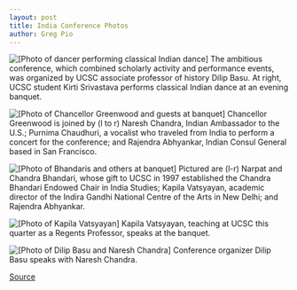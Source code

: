 ```yaml
---
layout: post
title: India Conference Photos
author: Greg Pio
---
```


![\[Photo of dancer performing classical Indian dance\]][1] The ambitious conference, which combined scholarly activity  and performance events, was organized by UCSC associate professor of history  Dilip Basu. At right, UCSC student Kirti Srivastava performs classical  Indian dance at an evening banquet.  

![\[Photo of Chancellor Greenwood and guests at banquet\]][2] Chancellor Greenwood is joined by (l to r) Naresh Chandra, Indian Ambassador to the U.S.; Purnima Chaudhuri, a vocalist who traveled from India to perform a concert for the conference; and Rajendra Abhyankar, Indian Consul General based in San Francisco.

![\[Photo of Bhandaris and others at banquet\]][3] Pictured are (l-r) Narpat and Chandra Bhandari, whose gift to UCSC in 1997 established the Chandra Bhandari Endowed Chair in India Studies; Kapila Vatsyayan, academic director of the Indira Gandhi National Centre of the Arts in New Delhi; and Rajendra Abhyankar.

![\[Photo of Kapila Vatsyayan\]][4] Kapila Vatsyayan, teaching at UCSC this quarter as a Regents Professor, speaks at the banquet.

![\[Photo of Dilip Basu and Naresh Chandra\]][5] Conference organizer Dilip Basu speaks with Naresh Chandra.

[1]: http://www1.ucsc.edu/oncampus/currents/98-99/art/sarira3.99-05-31.jpg
[2]: http://www1.ucsc.edu/oncampus/currents/98-99/art/sarira1.99-05-31.jpg
[3]: http://www1.ucsc.edu/oncampus/currents/98-99/art/sarira2.99-05-31.jpg
[4]: http://www1.ucsc.edu/oncampus/currents/98-99/art/sarira4.99-05-31.jpg
[5]: http://www1.ucsc.edu/oncampus/currents/98-99/art/sarira5.99-05-31.jpg

[Source](http://www1.ucsc.edu/oncampus/currents/98-99/05-31/india1.htm "Permalink to India conference: 05-31-99")
